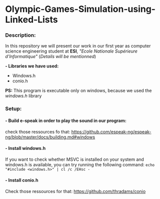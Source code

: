# Olympic-Games-Simulation-using-Linked-Lists

### Description:
In this repository we will present our work in our first year as computer science engineering student at **ESI**, *"Ecole Nationale Supérieure d'Informatique"* (*Details will be mentionned*)

**- Libraries we have used:**
- Windows.h
- conio.h


**PS:** This program is executable only on windows, because we used the *windows.h* library

### Setup:
#### - Build e-speak in order to play the sound in our program: 
check those ressources fo that: https://github.com/espeak-ng/espeak-ng/blob/master/docs/building.md#windows

#### - Install windows.h 
If you want to check whether MSVC is installed on your system and windows.h is available, you can try running the following command:
``` echo "#include <windows.h>" | cl /c /EHsc - ```

#### - Install conio.h
Check those ressources for that: https://github.com/thradams/conio

